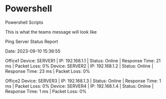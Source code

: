 # Powershell
Powershell Scripts

This is what the teams message will look like 

Ping Server Status Report


Date: 2023-09-10 15:36:55

Office1
Device: SERVER1 | IP: 192.168.1.1 | Status: Online | Response Time: 21 ms | Packet Loss: 0%
Device: SERVER2 | IP: 192.168.1.2 | Status: Online | Response Time: 23 ms | Packet Loss: 0%

Office2
Device: SERVER3 | IP: 192.168.1.3 | Status: Online | Response Time: 1 ms | Packet Loss: 0%
Device: SERVER4 | IP: 192.168.1.4 | Status: Online | Response Time: 1 ms | Packet Loss: 0%

